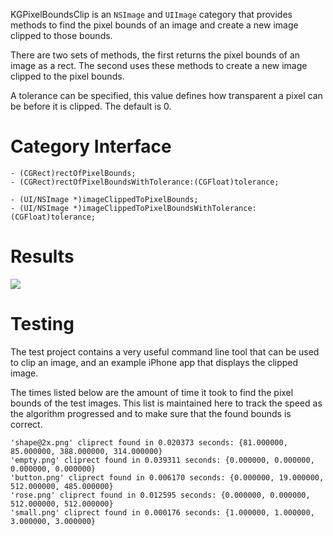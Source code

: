 KGPixelBoundsClip is an `NSImage` and `UIImage` category that provides methods to find the pixel bounds of an image and create a new image clipped to those bounds.

There are two sets of methods, the first returns the pixel bounds of an image as a rect. The second uses these methods to create a new image clipped to the pixel bounds.

A tolerance can be specified, this value defines how transparent a pixel can be before it is clipped. The default is 0.

# Category Interface

``` obj-c
- (CGRect)rectOfPixelBounds;
- (CGRect)rectOfPixelBoundsWithTolerance:(CGFloat)tolerance;

- (UI/NSImage *)imageClippedToPixelBounds;
- (UI/NSImage *)imageClippedToPixelBoundsWithTolerance:(CGFloat)tolerance;
```

# Results

![](https://raw.github.com/kgn/KGPixelBoundsClip/master/results.png)

# Testing

The test project contains a very useful command line tool that can be used to clip an image, and an example iPhone app that displays the clipped image.


The times listed below are the amount of time it took to find the pixel bounds of the test images. This list is maintained here to track the speed as the algorithm progressed and to make sure that the found bounds is correct.

```
'shape@2x.png' cliprect found in 0.020373 seconds: {81.000000, 85.000000, 388.000000, 314.000000}
'empty.png' cliprect found in 0.039311 seconds: {0.000000, 0.000000, 0.000000, 0.000000}
'button.png' cliprect found in 0.006170 seconds: {0.000000, 19.000000, 512.000000, 485.000000}
'rose.png' cliprect found in 0.012595 seconds: {0.000000, 0.000000, 512.000000, 512.000000}
'small.png' cliprect found in 0.000176 seconds: {1.000000, 1.000000, 3.000000, 3.000000}
```